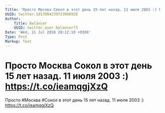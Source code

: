```yaml
---
Title: 'Просто Москва Сокол в этот день 15 лет назад. 11 июля 2003 :) https://t.co/ieamqgjXzQ'
UUID: twitter.1017094239723900928
Author:
    Title: Balancer
    UUID: twitter.user.balancer73
Date: 'Wed, 11 Jul 2018 20:12:18 +0300'
Type: Post
Markup: Text
---
```


# Просто Москва Сокол в этот день 15 лет назад. 11 июля 2003 :) https://t.co/ieamqgjXzQ

Просто #Москва #Сокол в этот день 15 лет назад. 11 июля 2003
:) https://t.co/ieamqgjXzQ